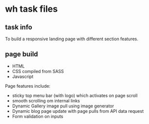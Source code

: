 # wh task files
<h2>task info</h2>
<p>To build a responsive landing page with different section features.</p>

<h2>page build</h2>
<ul>
  <li>HTML</li>
  <li>CSS compiled from SASS</li>
  <li>Javascript</li>
</ul>

<p>Page features include:</p>
<ul>
  <li>sticky top menu bar (with logo) which activates on page scroll</li>
  <li>smooth scrolling om internal links</li>
  <li>Dynamic Gallery image pull using image generator</li>
  <li>Dynamic blog page update with page pulls from API data request</li>
  <li>Form validation on inputs</li>
